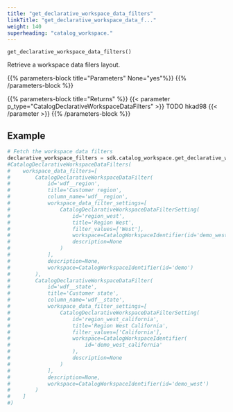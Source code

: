 ```yaml
---
title: "get_declarative_workspace_data_filters"
linkTitle: "get_declarative_workspace_data_f..."
weight: 140
superheading: "catalog_workspace."
---
```


``get_declarative_workspace_data_filters()``

Retrieve a workspace data filers layout.

{{% parameters-block  title="Parameters" None="yes"%}}
{{% /parameters-block %}}

{{% parameters-block title="Returns" %}}
{{< parameter p_type="CatalogDeclarativeWorkspaceDataFilters" >}}
TODO hkad98
{{< /parameter >}}
{{% /parameters-block %}}

## Example

```Python
# Fetch the workspace data filters
declarative_workspace_filters = sdk.catalog_workspace.get_declarative_workspace_data_filters()
#CatalogDeclarativeWorkspaceDataFilters(
#    workspace_data_filters=[
#        CatalogDeclarativeWorkspaceDataFilter(
#            id='wdf__region',
#            title='Customer region',
#            column_name='wdf__region',
#            workspace_data_filter_settings=[
#                CatalogDeclarativeWorkspaceDataFilterSetting(
#                    id='region_west',
#                    title='Region West',
#                    filter_values=['West'],
#                    workspace=CatalogWorkspaceIdentifier(id='demo_west'),
#                    description=None
#                )
#            ],
#            description=None,
#            workspace=CatalogWorkspaceIdentifier(id='demo')
#        ),
#        CatalogDeclarativeWorkspaceDataFilter(
#            id='wdf__state',
#            title='Customer state',
#            column_name='wdf__state',
#            workspace_data_filter_settings=[
#                CatalogDeclarativeWorkspaceDataFilterSetting(
#                    id='region_west_california',
#                    title='Region West California',
#                    filter_values=['California'],
#                    workspace=CatalogWorkspaceIdentifier(
#                        id='demo_west_california'
#                    ),
#                    description=None
#                )
#            ],
#            description=None,
#            workspace=CatalogWorkspaceIdentifier(id='demo_west')
#        )
#    ]
#)
```
